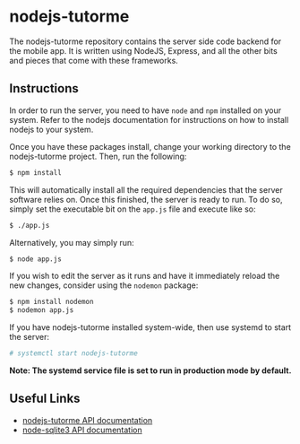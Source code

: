 # nodejs-tutorme

The nodejs-tutorme repository contains the server side code backend for the mobile app. It is written using NodeJS, Express, and all the other bits and pieces that come with these frameworks.

## Instructions

In order to run the server, you need to have `node` and `npm` installed on your system. Refer to the nodejs documentation for instructions on how to install nodejs to your system.

Once you have these packages install, change your working directory to the nodejs-tutorme project. Then, run the following:

```sh
$ npm install
```

This will automatically install all the required dependencies that the server software relies on. Once this finished, the server is ready to run. To do so, simply set the executable bit on the `app.js` file and execute like so:

```sh
$ ./app.js
```

Alternatively, you may simply run:

```sh
$ node app.js
```

If you wish to edit the server as it runs and have it immediately reload the new changes, consider using the `nodemon` package:

```sh
$ npm install nodemon
$ nodemon app.js
```

If you have nodejs-tutorme installed system-wide, then use systemd to start the server:

```sh
# systemctl start nodejs-tutorme
```
**Note: The systemd service file is set to run in production mode by default.**

## Useful Links

* [nodejs-tutorme API documentation](https://github.com/kocsenc/zakdost-node/wiki/API)
* [node-sqlite3 API documentation](https://github.com/mapbox/node-sqlite3/wiki/API)
